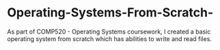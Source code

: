 # Operating-Systems-From-Scratch-

As part of COMP520 - Operating Systems coursework, I created a basic operating system from scratch which has abilities to write and read files. 
